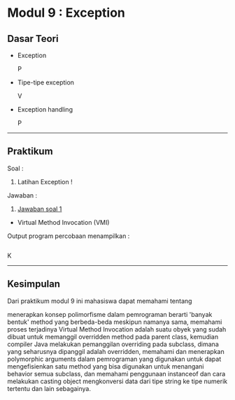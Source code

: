 # Modul 9 : Exception

## Dasar Teori

* Exception 

    P
  

* Tipe-tipe exception

    V
  
  
* Exception handling 
  
    P

<hr>

## Praktikum

Soal :
1. Latihan Exception ! 

Jawaban :
1. [Jawaban soal 1](https://github.com/iddfian/20104031_Idfian-Azhar-Hidayat_Pemrograman-2/tree/Modul8/src/latihan)

  - Virtual Method Invocation (VMI)

Output program percobaan menampilkan :

````java

````
K

<hr>

## Kesimpulan
Dari praktikum modul 9 ini mahasiswa dapat memahami tentang 

menerapkan konsep polimorfisme dalam pemrograman berarti 'banyak bentuk' method yang berbeda-beda meskipun namanya sama, memahami proses terjadinya Virtual Method Invocation adalah suatu obyek yang sudah dibuat untuk memanggil overridden method pada parent class, kemudian compiler Java melakukan pemanggilan overriding pada subclass, dimana yang seharusnya dipanggil adalah overridden, memahami dan menerapkan polymorphic arguments dalam pemrograman yang digunakan untuk dapat mengefisienkan satu method yang bisa digunakan untuk menangani behavior semua subclass, dan memahami penggunaan instanceof dan cara melakukan casting object mengkonversi data dari tipe string ke tipe numerik tertentu dan lain sebagainya. 
